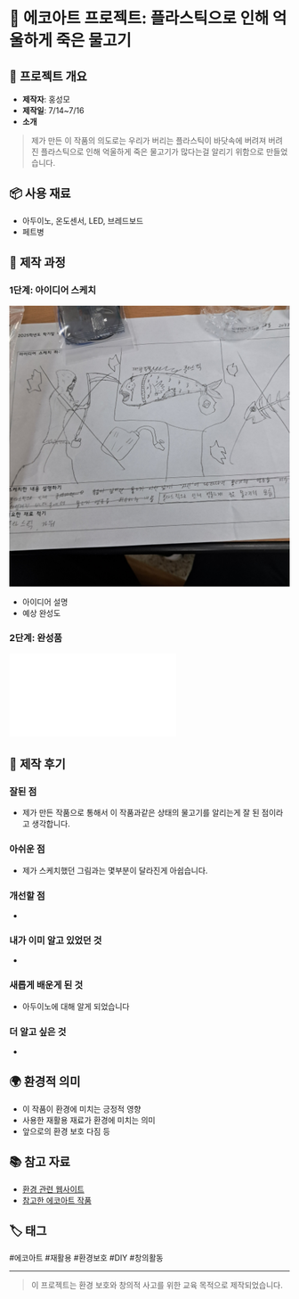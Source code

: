 
# 🌱 에코아트 프로젝트: 플라스틱으로 인해 억울하게 죽은 물고기

## 📖 프로젝트 개요
- **제작자**: 홍성모
- **제작일**: 7/14~7/16
- **소개**
> 제가 만든 이 작품의 의도로는 우리가 버리는 플라스틱이 바닷속에 버려져 버려진 플라스틱으로 인해 억울하게 죽은 물고기가 많다는걸 알리기 위함으로 만들었습니다.

## 📦 사용 재료
- 아두이노, 온도센서, LED, 브레드보드
- 페트병

## 🔧 제작 과정

### 1단계: 아이디어 스케치
![스케치 이미지](1000003189.jpg)
- 아이디어 설명
- 예상 완성도

### 2단계: 완성품
![완성품 1](README.md)

## 💭 제작 후기
### 잘된 점
- 제가 만든 작품으로 통해서 이 작품과같은 상태의 물고기를 알리는게 잘 된 점이라고 생각합니다.

### 아쉬운 점
- 제가 스케치했던 그림과는 몇부분이 달라진게 아쉽습니다.

### 개선할 점
- 

### 내가 이미 알고 있었던 것
- 

### 새롭게 배운게 된 것
- 아두이노에 대해 알게 되었습니다

### 더 알고 싶은 것
- 

## 🌍 환경적 의미
- 이 작품이 환경에 미치는 긍정적 영향
- 사용한 재활용 재료가 환경에 미치는 의미
- 앞으로의 환경 보호 다짐 등

## 📚 참고 자료
- [환경 관련 웹사이트](링크)
- [참고한 에코아트 작품](링크)

## 🏷️ 태그
#에코아트 #재활용 #환경보호 #DIY #창의활동

---

> 이 프로젝트는 환경 보호와 창의적 사고를 위한 교육 목적으로 제작되었습니다.
